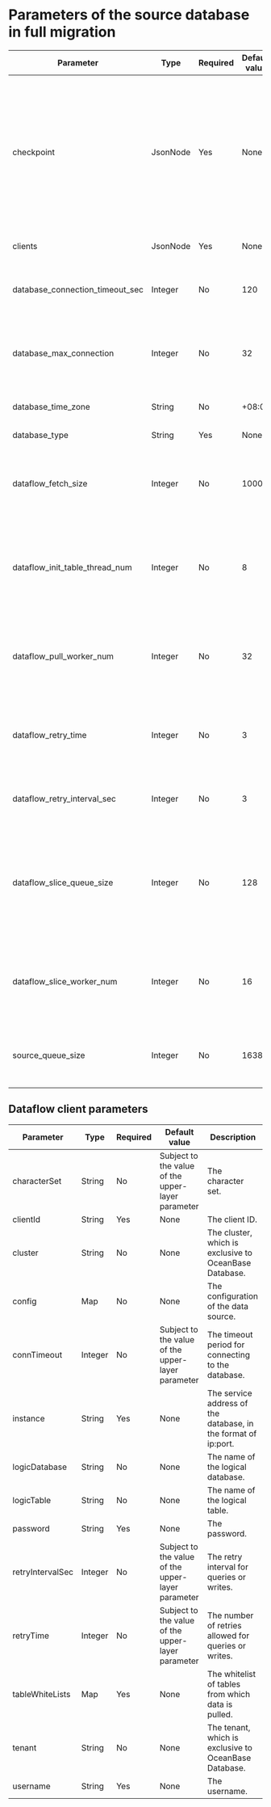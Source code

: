 # Parameters of the source database in full migration

|            Parameter            |   Type   | Required | Default value |                                                                                                                                        Description                                                                                                                                        |
|---------------------------------|----------|----------|---------------|-------------------------------------------------------------------------------------------------------------------------------------------------------------------------------------------------------------------------------------------------------------------------------------------|
| checkpoint                      | JsonNode | Yes      | None          | The checkpoint. The format is as follows: <br>``` { "ClientId": { "databaseName": "", "tableName": "", "value": { "col1": "val", "col2": "val" }, "syncedCount": The number of destination databases to which data is synchronized. }, ... } ```  |
| clients                         | JsonNode | Yes      | None          | The clients, in the format of a JSON list.                                                                                                                                                                                                                                                |
| database_connection_timeout_sec | Integer  | No       | 120           | The connection timeout period for each JDBC client in the database.                                                                                                                                                                                                                       |
| database_max_connection         | Integer  | No       | 32            | The maximum number of connections allowed for each JDBC client in the database.                                                                                                                                                                                                           |
| database_time_zone              | String   | No       | +08:00        | The time zone set in connections.                                                                                                                                                                                                                                                         |
| database_type                   | String   | Yes      | None          | The type of the database.                                                                                                                                                                                                                                                                 |
| dataflow_fetch_size             | Integer  | No       | 1000          | The size of data pulled at a time, which may increase based on the number of source databases.                                                                                                                                                                                            |
| dataflow_init_table_thread_num  | Integer  | No       | 8             | The number of worker thread pools for initializing tables.  The values of the core and max parameters are the same.                                                                                                                                                       |
| dataflow_pull_worker_num        | Integer  | No       | 32            | The number of worker thread pools for pulling data.  The values of the core and max parameters are the same.                                                                                                                                                              |
| dataflow_retry_time             | Integer  | No       | 3             | The number of retries for requesting a database operation. The default value is 3.                                                                                                                                                                                                        |
| dataflow_retry_interval_sec     | Integer  | No       | 3             | The retry interval. The default value is 3, indicating 3 seconds.                                                                                                                                                                                                                         |
| dataflow_slice_queue_size       | Integer  | No       | 128           | The size of the dataflow slice queue, which increases based on the number of sources. The value of this parameter must be greater than 0.                                                                                                                                                 |
| dataflow_slice_worker_num       | Integer  | No       | 16            | The number of worker thread pools for sharding tables.  The values of the core and max parameters are the same.                                                                                                                                                           |
| source_queue_size               | Integer  | No       | 16384         | The maximum number of messages in a queue on the source database side.                                                                                                                                                                                                                    |

## Dataflow client parameters

|    Parameter     |  Type   | Required |                   Default value                   |                          Description                           |
|------------------|---------|----------|---------------------------------------------------|----------------------------------------------------------------|
| characterSet     | String  | No       | Subject to the value of the upper-layer parameter | The character set.                                             |
| clientId         | String  | Yes      | None                                              | The client ID.                                                 |
| cluster          | String  | No       | None                                              | The cluster, which is exclusive to OceanBase Database.         |
| config           | Map     | No       | None                                              | The configuration of the data source.                          |
| connTimeout      | Integer | No       | Subject to the value of the upper-layer parameter | The timeout period for connecting to the database.             |
| instance         | String  | Yes      | None                                              | The service address of the database, in the format of ip:port. |
| logicDatabase    | String  | No       | None                                              | The name of the logical database.                              |
| logicTable       | String  | No       | None                                              | The name of the logical table.                                 |
| password         | String  | Yes      | None                                              | The password.                                                  |
| retryIntervalSec | Integer | No       | Subject to the value of the upper-layer parameter | The retry interval for queries or writes.                      |
| retryTime        | Integer | No       | Subject to the value of the upper-layer parameter | The number of retries allowed for queries or writes.           |
| tableWhiteLists  | Map     | Yes      | None                                              | The whitelist of tables from which data is pulled.             |
| tenant           | String  | No       | None                                              | The tenant, which is exclusive to OceanBase Database.          |
| username         | String  | Yes      | None                                              | The username.                                                  |
